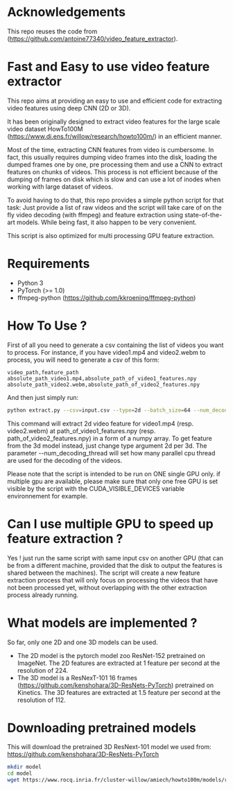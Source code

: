 # Acknowledgements
This repo reuses the code from (https://github.com/antoine77340/video_feature_extractor).

# Fast and Easy to use video feature extractor

This repo aims at providing an easy to use and efficient code for extracting
video features using deep CNN (2D or 3D).

It has been originally designed to extract video features for the large scale video dataset HowTo100M (https://www.di.ens.fr/willow/research/howto100m/) in an efficient manner.


Most of the time, extracting CNN features from video is cumbersome.
In fact, this usually requires dumping video frames into the disk, loading the dumped frames one
by one, pre processing them and use a CNN to extract features on chunks of videos.
This process is not efficient because of the dumping of frames on disk which is
slow and can use a lot of inodes when working with large dataset of videos.

To avoid having to do that, this repo provides a simple python script for that task: Just provide a list of raw videos and the script will take care of on the fly video decoding (with ffmpeg) and feature extraction using state-of-the-art models. While being fast, it also happen to be very convenient.

This script is also optimized for multi processing GPU feature extraction.


# Requirements
- Python 3
- PyTorch (>= 1.0)
- ffmpeg-python (https://github.com/kkroening/ffmpeg-python)

# How To Use ?

First of all you need to generate a csv containing the list of videos you
want to process. For instance, if you have video1.mp4 and video2.webm to process,
you will need to generate a csv of this form:

```
video_path,feature_path
absolute_path_video1.mp4,absolute_path_of_video1_features.npy
absolute_path_video2.webm,absolute_path_of_video2_features.npy
```

And then just simply run:

```sh
python extract.py --csv=input.csv --type=2d --batch_size=64 --num_decoding_thread=4
```
This command will extract 2d video feature for video1.mp4 (resp. video2.webm) at path_of_video1_features.npy (resp. path_of_video2_features.npy) in
a form of a numpy array.
To get feature from the 3d model instead, just change type argument 2d per 3d.
The parameter --num_decoding_thread will set how many parallel cpu thread are used for the decoding of the videos.

Please note that the script is intended to be run on ONE single GPU only.
if multiple gpu are available, please make sure that only one free GPU is set visible
by the script with the CUDA_VISIBLE_DEVICES variable environnement for example.

# Can I use multiple GPU to speed up feature extraction ?

Yes ! just run the same script with same input csv on another GPU (that can be from a different machine, provided that the disk to output the features is shared between the machines). The script will create a new feature extraction process that will only focus on processing the videos that have not been processed yet, without overlapping with the other extraction process already running.

# What models are implemented ?
So far, only one 2D and one 3D models can be used.

- The 2D model is the pytorch model zoo ResNet-152 pretrained on ImageNet. The 2D features are extracted at 1 feature per second at the resolution of 224.
- The 3D model is a ResNexT-101 16 frames (https://github.com/kenshohara/3D-ResNets-PyTorch) pretrained on Kinetics. The 3D features are extracted at 1.5 feature per second at the resolution of 112.

# Downloading pretrained models
This will download the pretrained 3D ResNext-101 model we used from: https://github.com/kenshohara/3D-ResNets-PyTorch 

```sh
mkdir model
cd model
wget https://www.rocq.inria.fr/cluster-willow/amiech/howto100m/models/resnext101.pth
```
